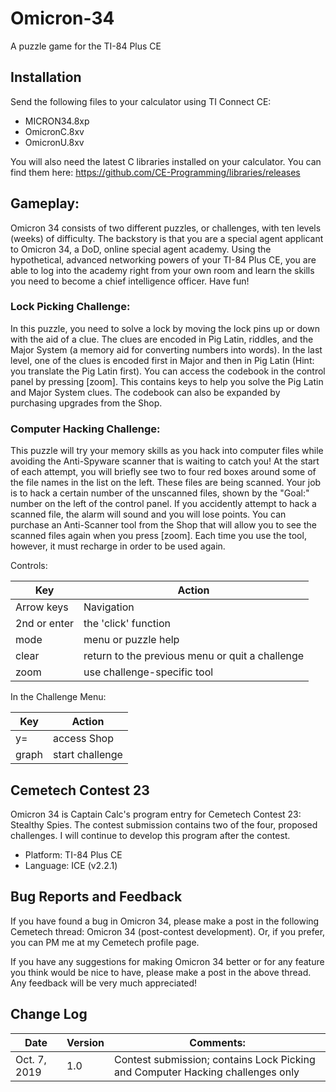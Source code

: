 # Omicron-34
A puzzle game for the TI-84 Plus CE

## Installation

Send the following files to your calculator using TI Connect CE:

* MICRON34.8xp
* OmicronC.8xv
* OmicronU.8xv

You will also need the latest C libraries installed on your calculator.
You can find them here: https://github.com/CE-Programming/libraries/releases

## Gameplay:

Omicron 34 consists of two different puzzles, or challenges, with ten levels (weeks)
of difficulty. The backstory is that you are a special agent applicant to Omicron 34,
a DoD, online special agent academy. Using the hypothetical, advanced networking powers
of your TI-84 Plus CE, you are able to log into the academy right from your own room and
learn the skills you need to become a chief intelligence officer. Have fun!

### Lock Picking Challenge:

In this puzzle, you need to solve a lock by moving the lock pins up or down with the
aid of a clue. The clues are encoded in Pig Latin, riddles, and the Major System (a
memory aid for converting numbers into words). In the last level, one of the clues is
encoded first in Major and then in Pig Latin (Hint: you translate the Pig Latin first).
You can access the codebook in the control panel by pressing [zoom]. This contains
keys to help you solve the Pig Latin and Major System clues. The codebook can also be
expanded by purchasing upgrades from the Shop.

### Computer Hacking Challenge:

This puzzle will try your memory skills as you hack into computer files while avoiding
the Anti-Spyware scanner that is waiting to catch you! At the start of each attempt,
you will briefly see two to four red boxes around some of the file names in the list
on the left. These files are being scanned. Your job is to hack a certain number of
the unscanned files, shown by the "Goal:" number on the left of the control panel. If
you accidently attempt to hack a scanned file, the alarm will sound and you will lose
points. You can purchase an Anti-Scanner tool from the Shop that will allow you to see
the scanned files again when you press [zoom]. Each time you use the tool, however, it
must recharge in order to be used again.  

Controls:

Key | Action
----|-------------------------------------------------
Arrow keys | Navigation
2nd or enter | the 'click' function
mode | menu or puzzle help
clear | return to the previous menu or quit a challenge
zoom | use challenge-specific tool

In the Challenge Menu:

Key | Action
----|-------------------
y= | access Shop
graph | start challenge


## Cemetech Contest 23

Omicron 34 is Captain Calc's program entry for Cemetech Contest 23: Stealthy Spies.
The contest submission contains two of the four, proposed challenges. I will continue
to develop this program after the contest.

* Platform: TI-84 Plus CE
* Language: ICE (v2.2.1)


## Bug Reports and Feedback

If you have found a bug in Omicron 34, please make a post in the following
Cemetech thread: Omicron 34 (post-contest development). Or, if you prefer, you
can PM me at my Cemetech profile page.

If you have any suggestions for making Omicron 34 better or for any
feature you think would be nice to have, please make a post in the above
thread. Any feedback will be very much appreciated!


## Change Log

Date | Version | Comments:
-----|---------|------------------------------------------------------------------
Oct. 7, 2019 | 1.0 | Contest submission; contains Lock Picking and Computer Hacking challenges only
